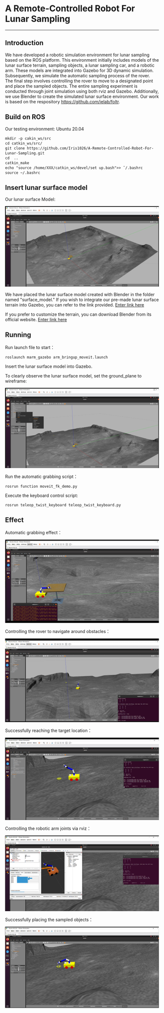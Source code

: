 # A Remote-Controlled Robot For Lunar Sampling

-------------------

## Introduction
We have developed a robotic simulation environment for lunar sampling based on the ROS platform. This environment initially includes models of the lunar surface terrain, sampling objects, a lunar sampling car, and a robotic arm. These models are integrated into Gazebo for 3D dynamic simulation. Subsequently, we simulate the automatic sampling process of the rover. The final step involves controlling the rover to move to a designated point and place the sampled objects. The entire sampling experiment is conducted through joint simulation using both rviz and Gazebo. Additionally, we use Blender to create the simulated lunar surface environment. Our work is based on the respository https://github.com/ielab/foltr.

## Build on ROS

Our testing environment: Ubuntu 20.04

```
mkdir -p cakin_ws/src
cd catkin_ws/src/
git clone https://github.com/Iris1026/A-Remote-Controlled-Robot-For-Lunar-Sampling.git
cd  ..
catkin_make
echo "source /home/XXX/catkin_ws/devel/set up.bash">> ˜/.bashrc
source ~/.bashrc
```
> 
## Insert lunar surface model

Our lunar surface Model:

![Alt text](./surface.png)


We have placed the lunar surface model created with Blender in the folder named "surface_model." If you wish to integrate our pre-made lunar surface terrain into Gazebo, you can refer to the link provided. [Enter link here](https://blog.csdn.net/m0_70652514/article/details/131074416?spm=1001.2101.3001.6650.4&utm_medium=distribute.pc_relevant.none-task-blog-2~default~CTRLIST~Rate-4-131074416-blog-124400724.235%5Ev43%5Epc_blog_bottom_relevance_base9&depth_1-utm_source=distribute.pc_relevant.none-task-blog-2~default~CTRLIST~Rate-4-131074416-blog-124400724.235%5Ev43%5Epc_blog_bottom_relevance_base9&utm_relevant_index=9)

If you prefer to customize the terrain, you can download Blender from its official website. [Enter link here](https://www.blender.org/)

## Running

Run launch file to start：

```
roslaunch marm_gazebo arm_bringup_moveit.launch
```

Insert the lunar surface model into Gazebo. 

To clearly observe the lunar surface model, set the ground_plane to wireframe:


![Alt text](./ground.png)


Run the automatic grabbing script：
```
rosrun function moveit_fk_demo.py
```

Execute the keyboard control script:
```
rosrun teleop_twist_keyboard teleop_twist_keyboard.py
```

## Effect
Automatic grabbing effect：

![Alt text](./grabbing.png)


Controlling the rover to navigate around obstacles：

![Alt text](./Controlling.png)


Successfully reaching the target location：


![Alt text](./reaching.png)


Controlling the robotic arm joints via rviz：


![Alt text](./arm.png)


Successfully placing the sampled objects：


![Alt text](./placing.png)
